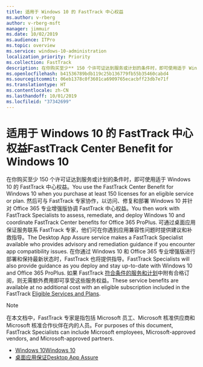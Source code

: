 ```yaml
---
title: 适用于 Windows 10 的 FastTrack 中心权益
ms.author: v-rberg
author: v-rberg-msft
manager: jimmuir
ms.date: 10/02/2019
ms.audience: ITPro
ms.topic: overview
ms.service: windows-10-administration
localization_priority: Priority
ms.collection: FastTrack
description: 在你购买至少** 150 个许可证达到服务或计划的条件时，即可使用适于 Windows 10 的 FastTrack 中心权益。
ms.openlocfilehash: b41536789bdb119c25b136779fb55b35460cabd4
ms.sourcegitcommit: 06eb1378c0f3601ca6909765ecacbff23db7e71f
ms.translationtype: HT
ms.contentlocale: zh-CN
ms.lasthandoff: 10/01/2019
ms.locfileid: "37342699"
---
```

# <a name="fasttrack-center-benefit-for-windows-10"></a><span data-ttu-id="2f369-103">适用于 Windows 10 的 FastTrack 中心权益</span><span class="sxs-lookup"><span data-stu-id="2f369-103">FastTrack Center Benefit for Windows 10</span></span>

<span data-ttu-id="2f369-104">在你购买至少 150 个许可证达到服务或计划的条件时，即可使用适于 Windows 10 的 FastTrack 中心权益。</span><span class="sxs-lookup"><span data-stu-id="2f369-104">You use the FastTrack Center Benefit for Windows 10 when you purchase  at least  150 licenses for an eligible service or plan.</span></span> <span data-ttu-id="2f369-105">然后可与 FastTrack 专家协作，以访问、修复和部署 Windows 10 并针对 Office 365 专业增强版协调 FastTrack 中心权益。</span><span class="sxs-lookup"><span data-stu-id="2f369-105">You then work with FastTrack Specialists to assess, remediate, and deploy Windows 10 and coordinate FastTrack Center benefits for Office 365 ProPlus.</span></span> <span data-ttu-id="2f369-106">可通过桌面应用保证服务联系 FastTrack 专家，他们可在你遇到应用兼容性问题时提供建议和补救指导。</span><span class="sxs-lookup"><span data-stu-id="2f369-106">The Desktop App Assure service makes a FastTrack Specialist available who provides advisory and remediation guidance if you encounter app compatibility issues.</span></span>  <span data-ttu-id="2f369-107">在你通过 Windows 10 和 Office 365 专业增强版进行部署和保持最新状态时，FastTrack 也将提供指导。</span><span class="sxs-lookup"><span data-stu-id="2f369-107">FastTrack Specialists will also provide guidance as you deploy and stay up-to-date with Windows 10 and Office 365 ProPlus.</span></span> <span data-ttu-id="2f369-108">如果 FastTrack [符合条件的服务和计划](M365-eligible-services-and-plans.md)中附有合格订阅，则无需额外费用即可享受这些服务权益。</span><span class="sxs-lookup"><span data-stu-id="2f369-108">These service benefits are available at no additional cost with an eligible subscription included in the FastTrack [Eligible Services and Plans](M365-eligible-services-and-plans.md).</span></span>
  
> [!NOTE]
> <span data-ttu-id="2f369-109">在本文档中，FastTrack 专家是指包括 Microsoft 员工、Microsoft 核准供应商和 Microsoft 核准合作伙伴在内的人员。</span><span class="sxs-lookup"><span data-stu-id="2f369-109">For purposes of this document, FastTrack Specialists can include Microsoft employees, Microsoft-approved vendors, and Microsoft-approved partners.</span></span> 
    
- [<span data-ttu-id="2f369-110">Windows 10</span><span class="sxs-lookup"><span data-stu-id="2f369-110">Windows 10</span></span>](Win-10-windows-10.md)
- [<span data-ttu-id="2f369-111">桌面应用保证</span><span class="sxs-lookup"><span data-stu-id="2f369-111">Desktop App Assure</span></span>](Win-10-desktop-app-assure.md)
  

  

 